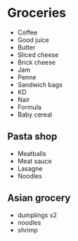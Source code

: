 # Groceries

- Coffee
- Good juice
- Butter
- Sliced cheese
- Brick cheese
- Jam
- Penne
- Sandwich bags
- KD
- Nair
- Formula
- Baby cereal

## Pasta shop

- Meatballs
- Meat sauce
- Lasagne
- Noodles

## Asian grocery

- dumplings x2
- noodles
- shrimp
